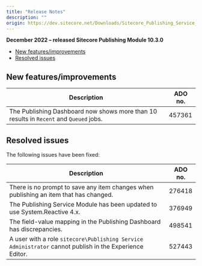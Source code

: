 ```yaml
---
title: "Release Notes"
description: ""
origin: https://dev.sitecore.net/Downloads/Sitecore_Publishing_Service_Module/10x/Sitecore_Publishing_Service_Module_1030/Release_Notes
---
```


**December 2022 – released Sitecore Publishing Module 10.3.0**

-   [New features/improvements](#New)
-   [Resolved issues](#Resolved)

## New features/improvements

 | Description | ADO no. |
 | --- | --- |
 | The Publishing Dashboard now shows more than 10 results in `Recent` and `Queued` jobs.​​ | 457361 |

## Resolved issues

The following issues have been fixed:

 | Description | ADO no. |
 | --- | --- |
 | There is no prompt to save any item changes when publishing an item that has changed.​​ | 276418 |
 | The Publishing Service Module has been updated to use System.Reactive 4.x.​​ | 376949 |
 | The field-value mapping in the Publishing Dashboard has discrepancies.​​ | 498541 |
 | ​​​A user with a role `sitecore\Publishing Service Administrator` cannot publish in the Experience Editor. | 527443 |